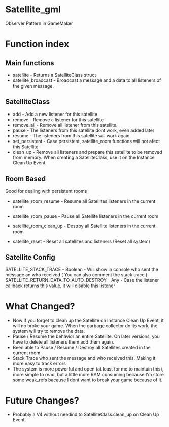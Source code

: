 # Satellite_gml

Observer Pattern in GameMaker

# Function index

## Main functions
- satellite - Returns a SatelliteClass struct
- satellite_broadcast - Broadcast a message and a data to all listeners of the given message.
  
## SatelliteClass 
- add - Add a new listener for this satellite
- remove - Remove a listener for this satellite
- remove_all - Remove all listener from this satellite.
- pause - The listeners from this satellite dont work, even added later 
- resume - The listeners from this satellite will work again.
- set_persistent - Case persistent, satellite_room functions will not afect this Satellite
- clean_up - Remove all listeners and prepare this satellite to be removed from memory. When creating a SatelliteClass, use it on the Instance Clean Up Event.  

## Room Based
Good for dealing with persistent rooms 
- satellite_room_resume - Resume all Satellites listeners in the current room
- satellite_room_pause - Pause all Satellite listeners in the current room
- satellite_room_clean_up - Destroy all Satellite listeners in the current room

- satellite_reset - Reset all satellites and listeners (Reset all system)

## Satellite Config
SATELLITE_STACK_TRACE - Boolean - Will show in console who sent the message an who received ( You can also comment the stack trace ) <br>
SATELLITE_RETURN_DATA_TO_AUTO_DESTROY - Any - Case the listener callback returns this value, it will disable this listener

# What Changed?
- Now if you forget to clean up the Satellite on Instance Clean Up Event, it will no broke your game. When the garbage collector do its work, the system will try to remove the data.
- Pause / Resume the behavior an entire Satellite. On later versions, you have to delete all listeners them add them again.
- Been able to Pause / Resume / Destroy all Satellites created in the current room.
- Stack Trace who sent the message and who received this. Making it more easy to track errors
- The system is more powerful and open (at least for me to maintain this), more simple to read, but a little more RAM consuming because I'm store some weak_refs bacause I dont want to break your game because of it.

# Future Changes?
- Probably a V4 without needind to SatelliteClass.clean_up on Clean Up Event.
